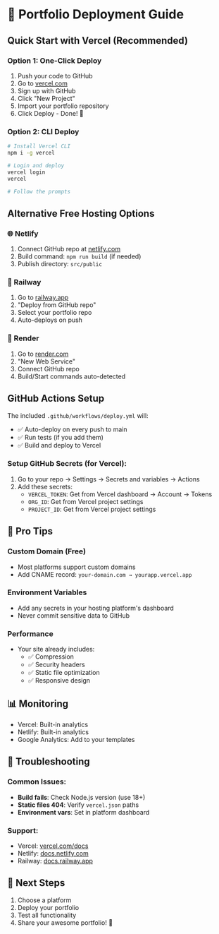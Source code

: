 # 🚀 Portfolio Deployment Guide

## Quick Start with Vercel (Recommended)

### Option 1: One-Click Deploy

1. Push your code to GitHub
2. Go to [vercel.com](https://vercel.com)
3. Sign up with GitHub
4. Click "New Project"
5. Import your portfolio repository
6. Click Deploy - Done! 🎉

### Option 2: CLI Deploy

```bash
# Install Vercel CLI
npm i -g vercel

# Login and deploy
vercel login
vercel

# Follow the prompts
```

## Alternative Free Hosting Options

### 🌐 Netlify

1. Connect GitHub repo at [netlify.com](https://netlify.com)
2. Build command: `npm run build` (if needed)
3. Publish directory: `src/public`

### 🚂 Railway

1. Go to [railway.app](https://railway.app)
2. "Deploy from GitHub repo"
3. Select your portfolio repo
4. Auto-deploys on push

### 🎨 Render

1. Go to [render.com](https://render.com)
2. "New Web Service"
3. Connect GitHub repo
4. Build/Start commands auto-detected

## GitHub Actions Setup

The included `.github/workflows/deploy.yml` will:

- ✅ Auto-deploy on every push to main
- ✅ Run tests (if you add them)
- ✅ Build and deploy to Vercel

### Setup GitHub Secrets (for Vercel):

1. Go to your repo → Settings → Secrets and variables → Actions
2. Add these secrets:
   - `VERCEL_TOKEN`: Get from Vercel dashboard → Account → Tokens
   - `ORG_ID`: Get from Vercel project settings
   - `PROJECT_ID`: Get from Vercel project settings

## 🌟 Pro Tips

### Custom Domain (Free)

- Most platforms support custom domains
- Add CNAME record: `your-domain.com → yourapp.vercel.app`

### Environment Variables

- Add any secrets in your hosting platform's dashboard
- Never commit sensitive data to GitHub

### Performance

- Your site already includes:
  - ✅ Compression
  - ✅ Security headers
  - ✅ Static file optimization
  - ✅ Responsive design

## 📊 Monitoring

- Vercel: Built-in analytics
- Netlify: Built-in analytics
- Google Analytics: Add to your templates

## 🔧 Troubleshooting

### Common Issues:

- **Build fails**: Check Node.js version (use 18+)
- **Static files 404**: Verify `vercel.json` paths
- **Environment vars**: Set in platform dashboard

### Support:

- Vercel: [vercel.com/docs](https://vercel.com/docs)
- Netlify: [docs.netlify.com](https://docs.netlify.com)
- Railway: [docs.railway.app](https://docs.railway.app)

## 🎯 Next Steps

1. Choose a platform
2. Deploy your portfolio
3. Test all functionality
4. Share your awesome portfolio! 🌟
